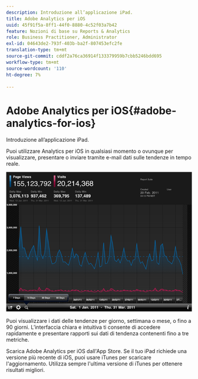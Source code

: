 ```yaml
---
description: Introduzione all’applicazione iPad.
title: Adobe Analytics per iOS
uuid: 45f91f5a-8ff1-44f0-8880-4c52f03a7b42
feature: Nozioni di base su Reports & Analytics
role: Business Practitioner, Administrator
exl-id: 04643de2-793f-403b-ba2f-807453efc2fe
translation-type: tm+mt
source-git-commit: cddf2a76ca36914f133379959b7cbb5246bdd695
workflow-type: tm+mt
source-wordcount: '110'
ht-degree: 7%

---
```


# Adobe Analytics per iOS{#adobe-analytics-for-ios}

Introduzione all’applicazione iPad.

Puoi utilizzare Analytics per iOS in qualsiasi momento o ovunque per visualizzare, presentare o inviare tramite e-mail dati sulle tendenze in tempo reale.

![](assets/ipad.png)

Puoi visualizzare i dati delle tendenze per giorno, settimana o mese, o fino a 90 giorni. L’interfaccia chiara e intuitiva ti consente di accedere rapidamente e presentare rapporti sui dati di tendenza contenenti fino a tre metriche.

Scarica Adobe Analytics per iOS dall&#39;App Store. Se il tuo iPad richiede una versione più recente di iOS, puoi usare iTunes per scaricare l&#39;aggiornamento. Utilizza sempre l&#39;ultima versione di iTunes per ottenere risultati migliori.
